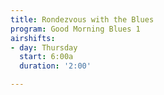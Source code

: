 ```yaml
---
title: Rondezvous with the Blues
program: Good Morning Blues 1
airshifts:
- day: Thursday
  start: 6:00a
  duration: '2:00'

---
```

